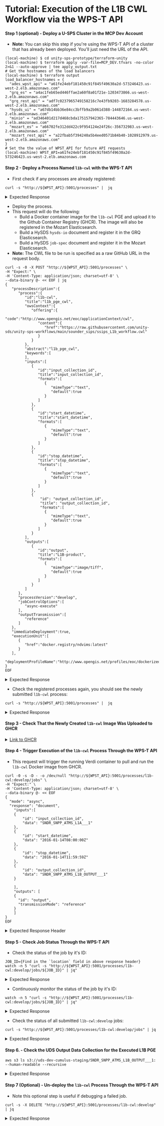 # Tutorial: Execution of the L1B CWL Workflow via the WPS-T API



#### Step 1 (optional) - Deploy a U-SPS Cluster in the MCP Dev Account

* **Note:** You can skip this step if you're using the WPS-T API of a cluster that has already been deployed. You'll just need the URL of the API.

```shell
(local-machine) $ cd unity-sps-prototype/terraform-unity
(local-machine) $ terraform apply -var-file=MCP_DEV.tfvars -no-color 2>&1 --auto-approve | tee apply_output.txt
# Get the hostnames of the load balancers
(local-machine) $ terraform output
load_balancer_hostnames = {
  "ades_wpst_api" = "a61fe24ebf181450c91f845f49630a2d-573246423.us-west-2.elb.amazonaws.com"
  "grq_es" = "a4ac1feb65ed446ffae2a60f8a01f21e-1203473866.us-west-2.elb.amazonaws.com"
  "grq_rest_api" = "adf7c0237965749158216c7e43fb9203-1683284578.us-west-2.elb.amazonaws.com"
  "hysds_ui" = "a67db14bb36e84cc3bffb9a2b061d388-144872164.us-west-2.elb.amazonaws.com"
  "minio" = "ad346401d217d468cbda175157942365-784443646.us-west-2.elb.amazonaws.com"
  "mozart_es" = "a66702fe312dd422c9f954124e24f26c-356732983.us-west-2.elb.amazonaws.com"
  "mozart_rest_api" = "a22fbab5f394240a5b4eed0571b84b40-1028912979.us-west-2.elb.amazonaws.com"
}
# Set the the value of WPST_API for future API requests
(local-machine) WPST_API=a61fe24ebf181450c91f845f49630a2d-573246423.us-west-2.elb.amazonaws.com
```

#### Step 2 - Deploy a Process Named `l1b-cwl` with the WPS-T API

* First check if any processes are already registered:

```shell
curl -s "http://${WPST_API}:5001/processes" |  jq
```

<details>

<summary>Expected Response</summary>

```json
{
  "processes": []
}
```

</details>

* Deploy the process.
* This request will do the following:
  * Build a Docker container image for the `l1b-cwl` PGE and upload it to the Github Container Registry (GHCR). The image will also be registered in the Mozart Elasticsearch.
  * Build a HySDS `hysds-io` document and register it in the GRQ Elasticsearch.
  * Build a HySDS `job-spec` document and register it in the Mozart Elasticsearch.
* **Note:** The CWL file to be run is specified as a raw GitHub URL in the request body.

```shell
curl -s -0 -X POST "http://${WPST_API}:5001/processes" \
-H "Expect:" \
-H 'Content-Type: application/json; charset=utf-8' \
--data-binary @- << EOF | jq
{
   "processDescription":{
      "process":{
         "id":"l1b-cwl",
         "title":"l1b_pge_cwl",
         "owsContext":{
            "offering":{
               "code":"http://www.opengis.net/eoc/applicationContext/cwl",
               "content":{
                  "href":"https://raw.githubusercontent.com/unity-sds/unity-sps-workflows/main/sounder_sips/ssips_L1b_workflow.cwl"
               }
            }
         },
         "abstract":"l1b_pge_cwl",
         "keywords":[
         ],
         "inputs":[
         	{
               "id":"input_collection_id",
               "title":"input_collection_id",
               "formats":[
                  {
                     "mimeType":"text",
                     "default":true
                  }
               ]
            },
            {
               "id":"start_datetime",
               "title":"start_datetime",
               "formats":[
                  {
                     "mimeType":"text",
                     "default":true
                  }
               ]
            },
            {
               "id":"stop_datetime",
               "title":"stop_datetime",
               "formats":[
                  {
                     "mimeType":"text",
                     "default":true
                  }
               ]
            },
            {
            	"id": "output_collection_id",
            	"title": "output_collection_id",
            	"formats":[
                  {
                     "mimeType":"text",
                     "default":true
                  }
               ]
            }
         ],
         "outputs":[
            {
               "id":"output",
               "title":"L1B-product",
               "formats":[
                  {
                     "mimeType":"image/tiff",
                     "default":true
                  }
               ]
            }
         ]
      },
      "processVersion":"develop",
      "jobControlOptions":[
         "async-execute"
      ],
      "outputTransmission":[
         "reference"
      ]
   },
   "immediateDeployment":true,
   "executionUnit":[
      {
         "href":"docker.registry/ndvims:latest"
      }
   ],
   "deploymentProfileName":"http://www.opengis.net/profiles/eoc/dockerizedApplication"
}
EOF
```

<details>

<summary>Expected Response</summary>

```shell
{
  "deploymentResult": {
    "processSummary": {
      "abstract": "l1b_pge_cwl",
      "id": "l1b-cwl",
      "jobControlOptions": [
        "async-execute"
      ],
      "keywords": [],
      "processDescriptionURL": "http://127.0.0.1:5000/processes/l1b-cwl:develop",
      "title": "l1b_pge_cwl",
      "version": "develop"
    }
  }
}
```

</details>

* Check the registered processes again, you should see the newly submitted `l1b-cwl` process:

```shell
curl -s "http://${WPST_API}:5001/processes" |  jq
```

<details>

<summary>Expected Response</summary>

```json
{
    "processes": [
        {
            "abstract": "l1b_pge_cwl",
            "executionUnit": "docker.registry/ndvims:latest",
            "id": "l1b-cwl:develop",
            "immediateDeployment": "true",
            "jobControlOptions": [
                "async-execute"
            ],
            "keywords": "",
            "outputTransmission": [
                "reference"
            ],
            "owsContextURL": "https://github.com/unity-sds/unity-sps-workflows/blob/main/sounder_sips/ssips_L1b_workflow.cwl",
            "processVersion": "develop",
            "title": "l1b_pge_cwl"
        }
    ]
}
```

</details>

#### Step 3 - Check That the Newly Created `l1b-cwl` Image Was Uploaded to GHCR

<details>

<summary><a href="https://github.com/orgs/unity-sds/packages/container/package/unity-sps-prototype%2Fl1b-cwl">Link to GHCR</a></summary>

<img src="../../../../.gitbook/assets/image (2).png" alt="" data-size="original">

</details>

#### Step 4 - Trigger Execution of the `l1b-cwl` Process Through the WPS-T API

* This request will trigger the running Verdi container to pull and run the `l1b-cwl` Docker image from GHCR.

```shell
curl -0 -s -D - -o /dev/null "http://${WPST_API}:5001/processes/l1b-cwl:develop/jobs" \
-H "Expect:" \
-H 'Content-Type: application/json; charset=utf-8' \
--data-binary @- << EOF
{
  "mode": "async",
  "response": "document",
    "inputs":[
    {
        "id": "input_collection_id",
        "data": "SNDR_SNPP_ATMS_L1A___1"
    },
    {
        "id": "start_datetime",
        "data": "2016-01-14T08:00:00Z"
    },
    {
        "id": "stop_datetime",
        "data": "2016-01-14T11:59:59Z"
    },
    {
        "id": "output_collection_id",
        "data": "SNDR_SNPP_ATMS_L1B_OUTPUT___1"
    }

    ],
    "outputs": [
    {
      "id": "output",
      "transmissionMode": "reference"
    }
    ] 
}
EOF
```

<details>

<summary>Expected Response Header</summary>

```shell
HTTP/1.1 201 CREATED
Server: Werkzeug/2.2.2 Python/3.8.10
Date: Mon, 07 Nov 2022 23:23:20 GMT
Content-Type: application/json
Content-Length: 3
code: 201
location: http://127.0.0.1:5000/processes/l1b-cwl:develop/jobs/faddc45e-3d2f-4b29-837e-f85ca3cf9783
ContentType: application/json
Connection: close
```

</details>

#### Step 5 - Check Job Status Through the WPS-T API

* Check the status of the job by it's ID:

```shell
JOB_ID={Find in the `location` field in above response header}
watch -n 5 "curl -s "http://${WPST_API}:5001/processes/l1b-cwl:develop/jobs/${JOB_ID}" | jq"
```

<details>

<summary>Expected Response</summary>

```shell
{
  "jobID": "90cba99f-b980-4d7b-b6ff-7eb943dda88f",
  "message": "Status of job 90cba99f-b980-4d7b-b6ff-7eb943dda88f",
  "status": "succeeded"
}
```

</details>

* Continuously monitor the status of the job by it's ID:

```shell
watch -n 5 "curl -s "http://${WPST_API}:5001/processes/l1b-cwl:develop/jobs/${JOB_ID}" | jq"
```

<details>

<summary>Expected Response</summary>

```shell
Every 5.0s: curl -s http://a71a54...  MT-315710: Mon Nov  7 17:20:10 2022

{
  "jobID": "68066f70-85f1-4894-9545-8791a1945842",
  "message": "Status of job 68066f70-85f1-4894-9545-8791a1945842",
  "status": "running" # monitor until completion (succeeded/failed)
}

```

</details>

* Check the status of all submitted `l1b-cwl:develop` jobs:

```shell
curl -s "http://${WPST_API}:5001/processes/l1b-cwl:develop/jobs" | jq
```

<details>

<summary>Expected Response</summary>

```json
{
  "jobs": [
    {
      "inputs": [],
      "jobID": "5e45d1cc-8106-45e1-a866-e2e715360f1e",
      "status": "succeeded"
    },
    {
      "inputs": [],
      "jobID": "cfa264d6-c639-4cef-b2d1-9cc5d02f06a1",
      "status": "succeeded"
    },
    {
      "inputs": [],
      "jobID": "90cba99f-b980-4d7b-b6ff-7eb943dda88f",
      "status": "succeeded"
    }
  ]
}
```

</details>

#### Step 6. - Check the UDS Output Data Collection for the Executed L1B PGE

```shell
aws s3 ls s3://uds-dev-cumulus-staging/SNDR_SNPP_ATMS_L1B_OUTPUT___1: --human-readable --recursive
```

<details>

<summary>Expected Response</summary>

```shell
2022-11-07 17:19:15    1.7 KiB SNDR_SNPP_ATMS_L1B_OUTPUT___1:test_file02/SNDR_SNPP_ATMS_L1B_OUTPUT___1:test_file02.cmr.xml
2022-11-07 17:18:33    5.6 MiB SNDR_SNPP_ATMS_L1B_OUTPUT___1:test_file02/test_file02.nc
2022-11-07 17:18:33    3.8 KiB SNDR_SNPP_ATMS_L1B_OUTPUT___1:test_file02/test_file02.nc.cas
2022-11-07 17:19:13    1.7 KiB SNDR_SNPP_ATMS_L1B_OUTPUT___1:test_file03/SNDR_SNPP_ATMS_L1B_OUTPUT___1:test_file03.cmr.xml
2022-11-07 17:18:33    5.3 MiB SNDR_SNPP_ATMS_L1B_OUTPUT___1:test_file03/test_file03.nc
2022-11-07 17:18:33    3.8 KiB SNDR_SNPP_ATMS_L1B_OUTPUT___1:test_file03/test_file03.nc.cas
2022-11-07 17:19:11    1.7 KiB SNDR_SNPP_ATMS_L1B_OUTPUT___1:test_file04/SNDR_SNPP_ATMS_L1B_OUTPUT___1:test_file04.cmr.xml
2022-11-07 17:18:33    5.5 MiB SNDR_SNPP_ATMS_L1B_OUTPUT___1:test_file04/test_file04.nc
2022-11-07 17:18:34    3.8 KiB SNDR_SNPP_ATMS_L1B_OUTPUT___1:test_file04/test_file04.nc.cas
2022-11-07 17:19:17    1.7 KiB SNDR_SNPP_ATMS_L1B_OUTPUT___1:test_file05/SNDR_SNPP_ATMS_L1B_OUTPUT___1:test_file05.cmr.xml
2022-11-07 17:18:34    5.3 MiB SNDR_SNPP_ATMS_L1B_OUTPUT___1:test_file05/test_file05.nc
2022-11-07 17:18:34    3.8 KiB SNDR_SNPP_ATMS_L1B_OUTPUT___1:test_file05/test_file05.nc.cas
2022-11-07 17:19:12    1.7 KiB SNDR_SNPP_ATMS_L1B_OUTPUT___1:test_file06/SNDR_SNPP_ATMS_L1B_OUTPUT___1:test_file06.cmr.xml
2022-11-07 17:18:34    5.3 MiB SNDR_SNPP_ATMS_L1B_OUTPUT___1:test_file06/test_file06.nc
2022-11-07 17:18:34    3.8 KiB SNDR_SNPP_ATMS_L1B_OUTPUT___1:test_file06/test_file06.nc.cas
2022-11-07 17:19:14    1.7 KiB SNDR_SNPP_ATMS_L1B_OUTPUT___1:test_file07/SNDR_SNPP_ATMS_L1B_OUTPUT___1:test_file07.cmr.xml
2022-11-07 17:18:34    5.3 MiB SNDR_SNPP_ATMS_L1B_OUTPUT___1:test_file07/test_file07.nc
2022-11-07 17:18:34    3.8 KiB SNDR_SNPP_ATMS_L1B_OUTPUT___1:test_file07/test_file07.nc.cas
2022-11-07 17:19:15    1.7 KiB SNDR_SNPP_ATMS_L1B_OUTPUT___1:test_file08/SNDR_SNPP_ATMS_L1B_OUTPUT___1:test_file08.cmr.xml
2022-11-07 17:18:35    5.7 MiB SNDR_SNPP_ATMS_L1B_OUTPUT___1:test_file08/test_file08.nc
2022-11-07 17:18:35    3.8 KiB SNDR_SNPP_ATMS_L1B_OUTPUT___1:test_file08/test_file08.nc.cas
2022-11-07 17:19:14    1.7 KiB SNDR_SNPP_ATMS_L1B_OUTPUT___1:test_file09/SNDR_SNPP_ATMS_L1B_OUTPUT___1:test_file09.cmr.xml
2022-11-07 17:18:35    5.7 MiB SNDR_SNPP_ATMS_L1B_OUTPUT___1:test_file09/test_file09.nc
2022-11-07 17:18:35    3.8 KiB SNDR_SNPP_ATMS_L1B_OUTPUT___1:test_file09/test_file09.nc.cas
2022-11-07 17:19:13    1.7 KiB SNDR_SNPP_ATMS_L1B_OUTPUT___1:test_file10/SNDR_SNPP_ATMS_L1B_OUTPUT___1:test_file10.cmr.xml
2022-11-07 17:18:35    5.4 MiB SNDR_SNPP_ATMS_L1B_OUTPUT___1:test_file10/test_file10.nc
2022-11-07 17:18:35    3.8 KiB SNDR_SNPP_ATMS_L1B_OUTPUT___1:test_file10/test_file10.nc.cas
2022-11-07 17:19:15    1.7 KiB SNDR_SNPP_ATMS_L1B_OUTPUT___1:test_file11/SNDR_SNPP_ATMS_L1B_OUTPUT___1:test_file11.cmr.xml
2022-11-07 17:18:36    5.5 MiB SNDR_SNPP_ATMS_L1B_OUTPUT___1:test_file11/test_file11.nc
2022-11-07 17:18:36    3.8 KiB SNDR_SNPP_ATMS_L1B_OUTPUT___1:test_file11/test_file11.nc.cas
2022-11-07 17:19:16    1.7 KiB SNDR_SNPP_ATMS_L1B_OUTPUT___1:test_file12/SNDR_SNPP_ATMS_L1B_OUTPUT___1:test_file12.cmr.xml
2022-11-07 17:18:36    5.8 MiB SNDR_SNPP_ATMS_L1B_OUTPUT___1:test_file12/test_file12.nc
2022-11-07 17:18:36    3.8 KiB SNDR_SNPP_ATMS_L1B_OUTPUT___1:test_file12/test_file12.nc.cas
2022-11-07 17:19:12    1.7 KiB SNDR_SNPP_ATMS_L1B_OUTPUT___1:test_file13/SNDR_SNPP_ATMS_L1B_OUTPUT___1:test_file13.cmr.xml
2022-11-07 17:18:36    5.8 MiB SNDR_SNPP_ATMS_L1B_OUTPUT___1:test_file13/test_file13.nc
2022-11-07 17:18:37    3.8 KiB SNDR_SNPP_ATMS_L1B_OUTPUT___1:test_file13/test_file13.nc.cas
2022-11-07 17:19:14    1.7 KiB SNDR_SNPP_ATMS_L1B_OUTPUT___1:test_file14/SNDR_SNPP_ATMS_L1B_OUTPUT___1:test_file14.cmr.xml
2022-11-07 17:18:37    5.7 MiB SNDR_SNPP_ATMS_L1B_OUTPUT___1:test_file14/test_file14.nc
2022-11-07 17:18:37    3.8 KiB SNDR_SNPP_ATMS_L1B_OUTPUT___1:test_file14/test_file14.nc.cas
2022-11-07 17:19:15    1.7 KiB SNDR_SNPP_ATMS_L1B_OUTPUT___1:test_file15/SNDR_SNPP_ATMS_L1B_OUTPUT___1:test_file15.cmr.xml
2022-11-07 17:18:37    5.9 MiB SNDR_SNPP_ATMS_L1B_OUTPUT___1:test_file15/test_file15.nc
2022-11-07 17:18:37    3.8 KiB SNDR_SNPP_ATMS_L1B_OUTPUT___1:test_file15/test_file15.nc.cas
2022-11-07 17:19:15    1.7 KiB SNDR_SNPP_ATMS_L1B_OUTPUT___1:test_file16/SNDR_SNPP_ATMS_L1B_OUTPUT___1:test_file16.cmr.xml
2022-11-07 17:18:37    5.9 MiB SNDR_SNPP_ATMS_L1B_OUTPUT___1:test_file16/test_file16.nc
2022-11-07 17:18:38    3.8 KiB SNDR_SNPP_ATMS_L1B_OUTPUT___1:test_file16/test_file16.nc.cas
2022-11-07 17:19:15    1.7 KiB SNDR_SNPP_ATMS_L1B_OUTPUT___1:test_file17/SNDR_SNPP_ATMS_L1B_OUTPUT___1:test_file17.cmr.xml
2022-11-07 17:18:38    5.7 MiB SNDR_SNPP_ATMS_L1B_OUTPUT___1:test_file17/test_file17.nc
2022-11-07 17:18:38    3.8 KiB SNDR_SNPP_ATMS_L1B_OUTPUT___1:test_file17/test_file17.nc.cas
2022-11-07 17:19:16    1.7 KiB SNDR_SNPP_ATMS_L1B_OUTPUT___1:test_file18/SNDR_SNPP_ATMS_L1B_OUTPUT___1:test_file18.cmr.xml
2022-11-07 17:18:38    5.6 MiB SNDR_SNPP_ATMS_L1B_OUTPUT___1:test_file18/test_file18.nc
2022-11-07 17:18:38    3.8 KiB SNDR_SNPP_ATMS_L1B_OUTPUT___1:test_file18/test_file18.nc.cas
2022-11-07 17:19:16    1.7 KiB SNDR_SNPP_ATMS_L1B_OUTPUT___1:test_file19/SNDR_SNPP_ATMS_L1B_OUTPUT___1:test_file19.cmr.xml
2022-11-07 17:18:38    5.3 MiB SNDR_SNPP_ATMS_L1B_OUTPUT___1:test_file19/test_file19.nc
2022-11-07 17:18:38    3.8 KiB SNDR_SNPP_ATMS_L1B_OUTPUT___1:test_file19/test_file19.nc.cas
```

</details>

#### Step 7 (Optional) - Un-deploy the `l1b-cwl` Process Through the WPS-T API

* Note this optional step is useful if debugging a failed job.

```shell
curl -s -X DELETE "http://${WPST_API}:5001/processes/l1b-cwl:develop" | jq
```

<details>

<summary>Expected Response</summary>

```json
{
  "undeploymentResult": {
    "abstract": "l1b_pge_cwl",
    "executionUnit": "docker.registry/ndvims:latest",
    "id": "l1b-cwl:develop",
    "immediateDeployment": "true",
    "jobControlOptions": [
      "async-execute"
    ],
    "keywords": "",
    "outputTransmission": [
      "reference"
    ],
    "owsContextURL": "https://raw.githubusercontent.com/unity-sds/unity-sps-workflows/main/sounder_sips/ssips_L1b_workflow.cwl",
    "processVersion": "develop",
    "title": "l1b_pge_cwl"
  }
}
```

</details>

